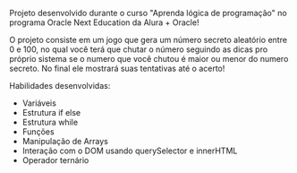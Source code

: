 Projeto desenvolvido durante o curso "Aprenda lógica de programação" no programa Oracle Next Education da Alura + Oracle!

O projeto consiste em um jogo que gera um número secreto aleatório entre 0 e 100, no qual você terá que chutar o número seguindo as dicas pro próprio sistema se o numero que você chutou é maior ou menor do numero secreto. No final ele mostrará suas tentativas até o acerto!

Habilidades desenvolvidas:
- Variáveis
- Estrutura if else
- Estrutura while
- Funções
- Manipulação de Arrays
- Interação com o DOM usando querySelector e innerHTML 
- Operador ternário



